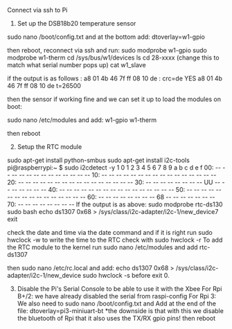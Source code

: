 Connect via ssh to Pi

1. Set up the DSB18b20 temperature sensor

sudo nano /boot/config.txt and at the bottom add:
	dtoverlay=w1-gpio

then reboot, reconnect via ssh and run:
sudo modprobe w1-gpio
sudo modprobe w1-therm
cd /sys/bus/w1/devices
ls
cd 28-xxxx (change this to match what serial number pops up)
cat w1_slave

if the output is as follows :
a8 01 4b 46 7f ff 08 10 de : crc=de YES
a8 01 4b 46 7f ff 08 10 de t=26500

then the sensor if working fine and we can set it up to load the modules on boot:

sudo nano /etc/modules
and add:
w1-gpio
w1-therm

then reboot

2. Setup the RTC module
 
sudo apt-get install python-smbus
sudo apt-get install i2c-tools
pi@raspberrypi:~ $ sudo i2cdetect -y 1
     0  1  2  3  4  5  6  7  8  9  a  b  c  d  e  f
00:          -- -- -- -- -- -- -- -- -- -- -- -- -- 
10: -- -- -- -- -- -- -- -- -- -- -- -- -- -- -- -- 
20: -- -- -- -- -- -- -- -- -- -- -- -- -- -- -- -- 
30: -- -- -- -- -- -- -- -- UU -- -- -- -- -- -- -- 
40: -- -- -- -- -- -- -- -- -- -- -- -- -- -- -- -- 
50: -- -- -- -- -- -- -- -- -- -- -- -- -- -- -- -- 
60: -- -- -- -- -- -- -- -- 68 -- -- -- -- -- -- -- 
70: -- -- -- -- -- -- -- -- 
If the output is as above:
sudo modprobe rtc-ds130
sudo bash
echo ds1307 0x68 > /sys/class/i2c-adapter/i2c-1/new_device7
exit

check the date and time via the date command and if it is right  run
sudo hwclock -w
to write the time to the RTC
check with
sudo hwclock -r
To add the RTC module to the kernel run
sudo nano /etc/modules
and add
rtc-ds1307

then sudo nano /etc/rc.local
and add:
echo ds1307 0x68 > /sys/class/i2c-adapter/i2c-1/new_device
sudo hwclock -s
before exit 0.

3. Disable the Pi's Serial Console to be able to use it with the Xbee
For Rpi B+/2: we have already disabled the serial from raspi-config
For Rpi 3: We also need to sudo nano /boot/config.txt and Add at the end of the file:
    dtoverlay=pi3-miniuart-bt
*the downside is that with this we disable the bluetooth of Rpi that it also uses the TX/RX gpio pins!
then reboot


